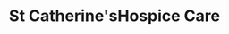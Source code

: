 ---
title: "St Catherine'sHospice Care"
url: /chorley/st-catherineshospice-care/
shop: Gebrauchtwaren
---
